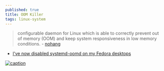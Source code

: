 ```yaml
---
published: true
title: OOM Killer
tags: linux-system
---
```

> configurable daemon for Linux which is able to correctly prevent out of memory (OOM) and keep system responsiveness in low memory conditions. - [nohang](https://github.com/hakavlad/nohang)

- [	I've now disabled systemd-oomd on my Fedora desktops](https://news.ycombinator.com/item?id=33894469)

[![caption](https://ziglang.org/news/goodbye-cpp/oom.png)](https://ziglang.org/news/goodbye-cpp/)
